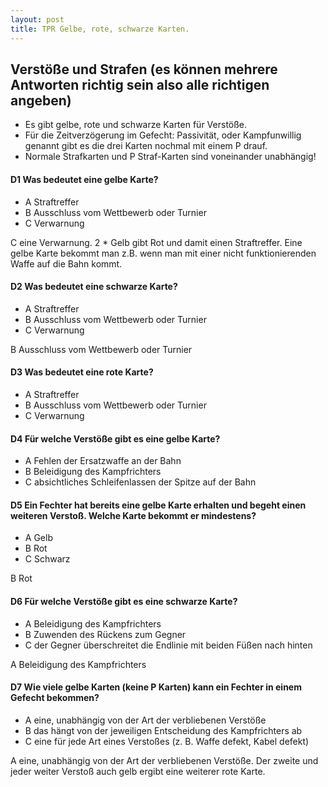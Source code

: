 ```yaml
---
layout: post
title: TPR Gelbe, rote, schwarze Karten.
---
```


## Verstöße und Strafen (es können mehrere Antworten richtig sein also alle richtigen angeben)
* Es gibt gelbe, rote und schwarze Karten für Verstöße. 
* Für die Zeitverzögerung im Gefecht: Passivität, oder Kampfunwillig genannt gibt es die drei Karten nochmal mit einem P drauf. 
* Normale Strafkarten und P Straf-Karten sind voneinander unabhängig!

#### D1 Was bedeutet eine gelbe Karte? 
* A Straftreffer
* B Ausschluss vom Wettbewerb oder Turnier
* C Verwarnung

C eine Verwarnung. 2 * Gelb gibt Rot und damit einen Straftreffer. 
Eine gelbe Karte bekommt man z.B. wenn man mit einer nicht funktionierenden Waffe auf die Bahn kommt.  

#### D2 Was bedeutet eine schwarze Karte? 
* A Straftreffer
* B Ausschluss vom Wettbewerb oder Turnier
* C Verwarnung

B Ausschluss vom Wettbewerb oder Turnier

#### D3 Was bedeutet eine rote Karte? 
* A Straftreffer
* B Ausschluss vom Wettbewerb oder Turnier
* C Verwarnung

#### D4 Für welche Verstöße gibt es eine gelbe Karte? 
* A Fehlen der Ersatzwaffe an der Bahn
* B Beleidigung des Kampfrichters
* C absichtliches Schleifenlassen der Spitze auf der Bahn

#### D5 Ein Fechter hat bereits eine gelbe Karte erhalten und begeht einen weiteren Verstoß. Welche Karte bekommt er mindestens?
* A Gelb
* B Rot
* C Schwarz

B Rot

#### D6 Für welche Verstöße gibt es eine schwarze Karte? 
* A Beleidigung des Kampfrichters
* B Zuwenden des Rückens zum Gegner
* C der Gegner überschreitet die Endlinie mit beiden Füßen nach hinten

A Beleidigung des Kampfrichters

#### D7 Wie viele gelbe Karten (keine P Karten) kann ein Fechter in einem Gefecht bekommen? 
* A eine, unabhängig von der Art der verbliebenen Verstöße
* B das hängt von der jeweiligen Entscheidung des Kampfrichters ab
* C eine für jede Art eines Verstoßes (z. B. Waffe defekt, Kabel defekt) 

A eine, unabhängig von der Art der verbliebenen Verstöße. Der zweite und jeder weiter Verstoß auch gelb ergibt eine weiterer rote Karte.
